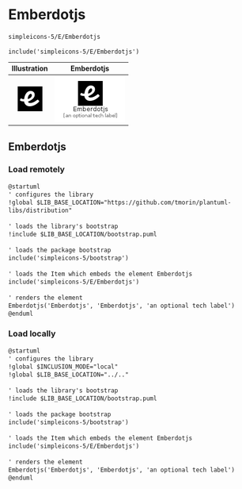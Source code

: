 # Emberdotjs


```text
simpleicons-5/E/Emberdotjs
```

```text
include('simpleicons-5/E/Emberdotjs')
```



| Illustration | Emberdotjs |
| :---: | :---: |
| ![illustration for Illustration](../../simpleicons-5/E/Emberdotjs.png) | ![illustration for Emberdotjs](../../simpleicons-5/E/Emberdotjs.Local.png) |




## Emberdotjs

### Load remotely
```plantuml
@startuml
' configures the library
!global $LIB_BASE_LOCATION="https://github.com/tmorin/plantuml-libs/distribution"

' loads the library's bootstrap
!include $LIB_BASE_LOCATION/bootstrap.puml

' loads the package bootstrap
include('simpleicons-5/bootstrap')

' loads the Item which embeds the element Emberdotjs
include('simpleicons-5/E/Emberdotjs')

' renders the element
Emberdotjs('Emberdotjs', 'Emberdotjs', 'an optional tech label')
@enduml
```

### Load locally
```plantuml
@startuml
' configures the library
!global $INCLUSION_MODE="local"
!global $LIB_BASE_LOCATION="../.."

' loads the library's bootstrap
!include $LIB_BASE_LOCATION/bootstrap.puml

' loads the package bootstrap
include('simpleicons-5/bootstrap')

' loads the Item which embeds the element Emberdotjs
include('simpleicons-5/E/Emberdotjs')

' renders the element
Emberdotjs('Emberdotjs', 'Emberdotjs', 'an optional tech label')
@enduml
```

